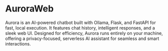 # AuroraWeb
Aurora is an AI-powered chatbot built with Ollama, Flask, and FastAPI for fast, local execution. It features chat history, intelligent responses, and a sleek web UI. Designed for efficiency, Aurora runs entirely on your machine, offering a privacy-focused, serverless AI assistant for seamless and smart interactions. 
